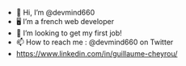 - 👋 Hi, I’m @devmind660
- 🖥 I’m a french web developer
- 💞️ I’m looking to get my first job!
- 📫 How to reach me : @devmind660 on Twitter
- https://www.linkedin.com/in/guillaume-cheyrou/

<!---
devmind660/devmind660 is a ✨ special ✨ repository because its `README.md` (this file) appears on your GitHub profile.
You can click the Preview link to take a look at your changes.
--->
